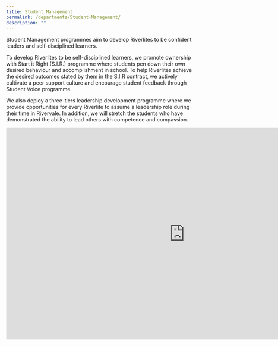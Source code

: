 ```yaml
---
title: Student Management
permalink: /departments/Student-Management/
description: ""
---
```

Student Management programmes aim to develop Riverlites to be confident leaders and self-disciplined learners.  

  

To develop Riverlites to be self-disciplined learners, we promote ownership with Start it Right (S.I.R.) programme where students pen down their own desired behaviour and accomplishment in school. To help Riverlites achieve the desired outcomes stated by them in the S.I.R contract, we actively cultivate a peer support culture and encourage student feedback through Student Voice programme.

  

We also deploy a three-tiers leadership development programme where we provide opportunities for every Riverlite to assume a leadership role during their time in Rivervale. In addition, we will stretch the students who have demonstrated the ability to lead others with competence and compassion.

<iframe allowfullscreen="true" height="569" width="960" frameborder="0" src="https://docs.google.com/presentation/d/e/2PACX-1vSskmDAiUCSQD8Rrk4exCjirjWpj9XQnXKhKo99bPK7XiTluI-QgFXisvstmXnixU4IQO15swn59r3i/embed?start=false&amp;loop=false&amp;delayms=3000"></iframe>